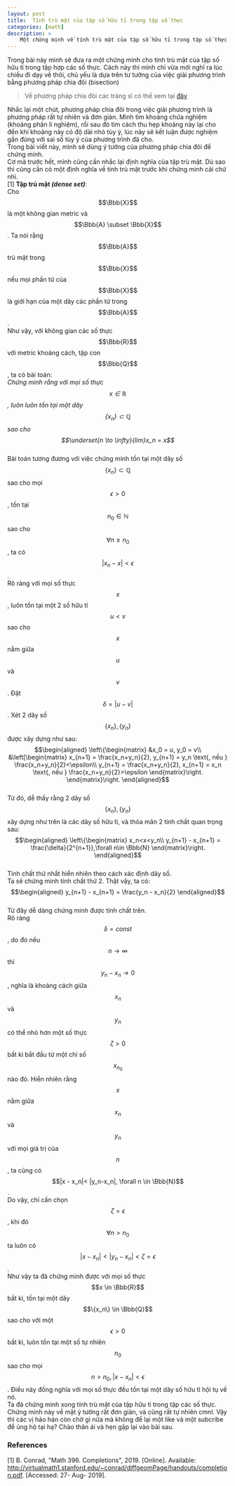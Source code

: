 ```yaml
---
layout: post
title:  Tính trù mật của tập số hữu tỉ trong tập số thực
categories: [math]
description: >
    Một chứng minh về tính trù mật của tập số hữu tỉ trong tập số thực
---
```

Trong bài này mình sẽ đưa ra một chứng minh cho tính trù mật của tập số hữu tỉ trong tập hợp các số thực.  Cách này thì mình chỉ vừa mới nghĩ ra lúc chiều đi dạy về thôi, chủ yếu là dựa trên tư tưởng của việc giải phương trình bằng phương pháp chia đôi (bisection)  
> Về phương pháp chia đôi các tráng sĩ có thể xem tại [đây](/cs/2019-08-26-bisection/)

Nhắc lại một chút, phương pháp chia đôi trong việc giải phương trình là phương pháp rất tự nhiên và đơn giản. Mình tìm khoảng chứa nghiệm (khoảng phân li nghiệm), rồi sau đó tìm cách thu hẹp khoảng này lại cho đến khi khoảng này có độ dài nhỏ tùy ý, lúc này sẽ kết luận được nghiệm gần đúng với sai số tùy ý của phương trình đã cho.  
Trong bài viết này, mình sẽ dùng ý tưởng của phương pháp chia đôi để chứng minh.  
Cơ mà trước hết, mình cũng cần nhắc lại định nghĩa của tập trù mật. Dù sao thì cũng cần có một định nghĩa về tính trù mật trước khi chứng minh cái chứ nhỉ.  
\[1\] **Tập trù mật *(dense set)***:  
Cho $$\Bbb{X}$$ là một không gian metric và $$\Bbb{A} \subset \Bbb{X}$$. Ta nói rằng $$\Bbb{A}$$ trù mật trong $$\Bbb{X}$$ nếu mọi phần tử của $$\Bbb{X}$$ là giới hạn của một dãy các phần tử trong $$\Bbb{A}$$.  
Như vậy, với không gian các số thực $$\Bbb{R}$$ với metric khoảng cách, tập con $$\Bbb{Q}$$, ta có bài toán:  
*Chứng minh rằng với mọi số thực $$x \in \mathbb{R}$$, luôn luôn tồn tại một dãy $$\{x_n\} \subset \mathbb{Q}$$ sao cho $$\underset{n \to \infty}{lim}x_n = x$$*  
Bài toán tương đương với việc chứng minh tồn tại một dãy số $$\{x_n\} \subset \mathbb{Q}$$ sao cho mọi $$\epsilon > 0$$, tồn tại $$n_0 \in \mathbb{N}$$ sao cho $$\forall n \ge n_0$$, ta có $$|x_n - x| < \epsilon$$.  
Rõ ràng với mọi số thực $$x$$, luôn tồn tại một 2 số hữu tỉ $$u < v$$ sao cho $$x$$ nằm giữa $$u$$ và $$v$$. Đặt $$\delta = |u-v|$$. Xét 2 dãy số $$\{x_n\}, \{y_n\}$$ được xây dựng như sau:   
$$\begin{aligned}
    \left\{\begin{matrix}
        &x_0 = u, y_0 = v\\ 
        &\left[\begin{matrix}
        x_{n+1} = \frac{x_n+y_n}{2}, y_{n+1} = y_n \text{,   nếu } \frac{x_n+y_n}{2}<\epsilon\\ 
        y_{n+1} = \frac{x_n+y_n}{2}, x_{n+1} = x_n \text{,   nếu } \frac{x_n+y_n}{2}>\epsilon
        \end{matrix}\right.
    \end{matrix}\right.
\end{aligned}$$  
Từ đó, dễ thấy rằng 2 dãy số $$\{x_n\}, \{y_n\}$$ xây dựng như trên là các dãy số hữu tỉ, và thỏa mãn 2 tính chất quan trọng sau:  
$$\begin{aligned}
\left\{\begin{matrix}
x_n<x<y_n\\ 
y_{n+1} - x_{n+1} = \frac{\delta}{2^{n+1}},\forall n\in \Bbb{N}
\end{matrix}\right.
\end{aligned}$$  
Tính chất thứ nhất hiển nhiên theo cách xác định dãy số.  
Ta sẽ chứng minh tính chất thứ 2. Thật vậy, ta có:  
$$\begin{aligned}
y_{n+1} - x_{n+1} = \frac{y_n - x_n}{2}
\end{aligned}$$  
Từ đây dễ dàng chứng minh được tính chất trên.  
Rõ ràng $$\delta = const$$, do đó nếu $$n \to \infty$$ thì $$y_{n} - x_{n} \to 0$$, nghĩa là khoảng cách giữa $$x_n$$ và $$y_n$$ có thể nhỏ hơn một số thực $$\zeta > 0$$ bất kì bắt đầu từ một chỉ số $$x_{n_{0}}$$ nào đó. Hiển nhiên rằng $$x$$ nằm giữa $$x_n$$ và $$y_n$$ với mọi giá trị của $$n$$, ta cũng có $$|x - x_n|< |y_n-x_n|, \forall n \in \Bbb{N}$$.  
Do vậy, chỉ cần chọn $$\zeta = \epsilon$$, khi đó $$\forall n > n_0$$ ta luôn có $$|x - x_n| < |y_n - x_n| <\zeta = \epsilon$$.  
Như vậy ta đã chứng minh được với mọi số thực $$x \in \Bbb{R}$$ bất kì, tồn tại một dãy $$\{x_n\} \in \Bbb{Q}$$ sao cho với một $$\epsilon > 0$$ bất kì, luôn tồn tại một số tự nhiên $$n_0$$ sao cho mọi $$n>n_0, |x - x_n|< \epsilon$$. Điều này đồng nghĩa với mọi số thực đều tồn tại một dãy số hữu tỉ hội tụ về nó.  
Ta đã chứng minh xong tính trù mật của tập hữu tỉ trong tập các số thực. Chứng minh này về mặt ý tưởng rất đơn giản, và cũng rất tự nhiên cmnl. Vậy thì các vị hảo hán còn chờ gì nữa mà không để lại một like và một subcribe để ủng hộ tại hạ? Chào thân ái và hẹn gặp lại vào bài sau.

### **References**
[1] B. Conrad, "Math 396. Completions", 2019. [Online]. Available: http://virtualmath1.stanford.edu/~conrad/diffgeomPage/handouts/completion.pdf. [Accessed: 27- Aug- 2019].